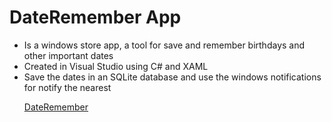 <h1>DateRemember App</h1>
<ul>
        <li>Is a windows store app, a tool for save and remember birthdays and other important dates</li>
        <li>Created in Visual Studio using C# and XAML</li>
        <li>Save the dates in an SQLite database and use the windows notifications for notify the nearest</li>
        <p><a href="https://www.microsoft.com/en-us/p/dateremember/9nxqf7xbr5zm?activetab=pivot:overviewtab" target="_blank">DateRemember</a></li>
</p>

